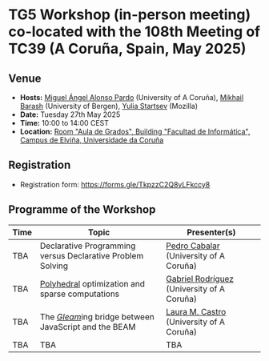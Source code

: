 # TG5 Workshop (in-person meeting) co-located with the 108th Meeting of TC39 (A Coruña, Spain, May 2025)

## Venue

* **Hosts:** [Miguel Ángel Alonso Pardo](https://pdi.udc.es/en/File/Pdi/E269E) (University of A Coruña),
[Mikhail Barash](https://www4.uib.no/en/find-employees/Mikhail.Barash) (University of Bergen),
[Yulia Startsev](https://github.com/codehag) (Mozilla)
* **Date:** Tuesday 27th May 2025
* **Time:** 10:00 to 14:00 CEST
* **Location:** [Room "Aula de Grados", Building "Facultad de Informática", Campus de Elviña, Universidade da Coruña](https://maps.app.goo.gl/JFPUTMfGSRZuJSoT6)

## Registration

- Registration form: https://forms.gle/TkpzzC2Q8vLFkccy8
		
## Programme of the Workshop

|Time|Topic|Presenter(s)|
|---|---|---|
|TBA|Declarative Programming versus Declarative Problem Solving|[Pedro Cabalar](https://www.dc.fi.udc.es/~cabalar/) (University of A Coruña)|
|TBA|[Polyhedral](https://en.wikipedia.org/wiki/Polytope_model) optimization and sparse computations|[Gabriel Rodríguez](https://pdi.udc.es/en/File/Pdi/H997G) (University of A Coruña)|
|TBA|The <i>[Gleam](https://gleam.run/)</i>ing bridge between JavaScript and the BEAM|[Laura M. Castro](https://lauramcastro.github.io/) (University of A Coruña)|
|TBA|TBA|TBA|


